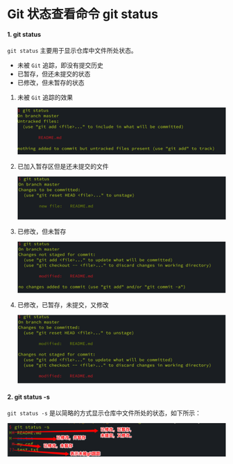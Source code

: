 # Git 状态查看命令 git status

#### 1. git status

`git status` 主要用于显示仓库中文件所处状态。

* 未被 `Git` 追踪，即没有提交历史
* 已暂存，但还未提交的状态
* 已修改，但未暂存的状态

1. 未被 `Git` 追踪的效果

   ![untracked](../images/untracked.png)

2. 已加入暂存区但是还未提交的文件

   ![uncommited](../images/uncommited.png)

3. 已修改，但未暂存

   ![unstashed](../images/unstashed.png)

4. 已修改，已暂存，未提交，又修改

   ![many_updates](../images/many_updates.png)



#### 2. git status -s

`git status -s` 是以简略的方式显示仓库中文件所处的状态，如下所示：

![status_s](../images/git_status_s.png)